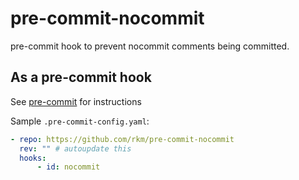 # pre-commit-nocommit

pre-commit hook to prevent nocommit comments being committed.

## As a pre-commit hook

See [pre-commit](https://github.com/pre-commit/pre-commit) for instructions

Sample `.pre-commit-config.yaml`:

```yaml
- repo: https://github.com/rkm/pre-commit-nocommit
  rev: "" # autoupdate this
  hooks:
      - id: nocommit
```
